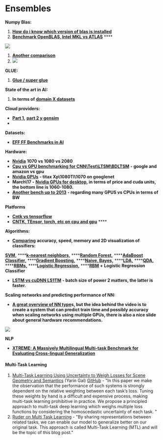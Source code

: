 # Ensembles

**Numpy Blas:**

1. [**How do i know which version of blas is installed**](https://stackoverflow.com/questions/37184618/find-out-if-which-blas-library-is-used-by-numpy)
2. [**Benchmark OpenBLAS, Intel MKL vs ATLAS**](https://github.com/tmolteno/necpp/issues/18) ****

![](https://lh5.googleusercontent.com/podTyc9Z0eDjObB4aW6-2AVWxhlG3pE8M3ccWBUj3oIGDgB6uWmXlt96aiuVAm9vvw33iShedQ1Gn_w6J3qhRGKThnZH-Puy5ZfoYmHL3GFTMxxUh_EIXOCtOTqjQHdqrjCZzh3N)

1. [**Another comparison**](http://markus-beuckelmann.de/blog/boosting-numpy-blas.html)
2. ![](https://lh5.googleusercontent.com/6tufYNKWkxO5azzf07erA8QIeXhDuWpz8VRaWVw1x16rHahEbj5PRyZ4e6Dr_65ccBGDxj18EKXljVgl1DiO4SAqw_pZqGDlzTs5zsjInsRut8ebtQFgDXkoDnpskD9JbYApijwK)

**GLUE:**

1. [**Glue / super glue** ](https://gluebenchmark.com/leaderboard/?fbclid=IwAR17Xo2pgpDVE_ZuwITDSi07FLM6S2f1VTXiLywwr2NnUGqS8AdndZLQpXI)

**State of the art in AI:**

1. **In terms of** [**domain X datasets**](https://www.stateoftheart.ai/)

**Cloud providers:**

* [**Part 1**](https://rare-technologies.com/machine-learning-hardware-benchmarks/)**,** [**part 2 y gensim**](https://rare-technologies.com/machine-learning-benchmarks-hardware-providers-gpu-part-2/)
* 
**Datasets:** 

* [**EFF FF Benchmarks in AI**](https://www.eff.org/ai/metrics)

**Hardware:**

* [**Nvidia**](https://www.phoronix.com/scan.php?page=article&item=nvidia-rtx2080ti-tensorflow&num=1) **1070 vs 1080 vs 2080**
* [**Cpu vs GPU benchmarking for CNN\Test\LTSM\BDLTSM**](http://minimaxir.com/2017/07/cpu-or-gpu/) **- google and amazon vs gpu**
* [**Nvidia GPUs**](https://www.pugetsystems.com/labs/hpc/TitanXp-vs-GTX1080Ti-for-Machine-Learning-937/) **- titax Xp\1080TI\1070 on googlenet**
* **March\17 -** [**Nvidia GPUs for desktop**](https://medium.com/@timcamber/deep-learning-pc-build-5cffa71ad97)**, in terms of price and cuda units, the bottom line is 1060-1080.** 
* [**Another bench up to 2013**](http://timdettmers.com/2017/04/09/which-gpu-for-deep-learning/) **- regarding many GPUS vs CPUs in terms of BW**

**Platforms**

* [**Cntk vs tensorflow**](http://minimaxir.com/2017/06/keras-cntk/)
* [**CNTK, TEnsor, torch, etc on cpu and gpu**](https://arxiv.org/pdf/1608.07249.pdf) ****

**Algorithms:**

* [**Comparing**](https://martin-thoma.com/comparing-classifiers/) **accuracy, speed, memory and 2D visualization of classifiers:**

[**SVM,**](http://scikit-learn.org/stable/modules/generated/sklearn.svm.SVC.html) ****[**k-nearest neighbors,**](http://scikit-learn.org/stable/modules/generated/sklearn.neighbors.KNeighborsClassifier.html) ****[**Random Forest,**](http://scikit-learn.org/stable/modules/generated/sklearn.ensemble.RandomForestClassifier.html) ****[**AdaBoost Classifier,**](http://scikit-learn.org/stable/modules/generated/sklearn.ensemble.AdaBoostClassifier.html) ****[**Gradient Boosting,**](http://scikit-learn.org/stable/modules/generated/sklearn.ensemble.GradientBoostingClassifier.html) ****[**Naive, Bayes,**](http://scikit-learn.org/stable/modules/generated/sklearn.naive_bayes.GaussianNB.html) ****[**LDA,**](http://scikit-learn.org/0.16/modules/generated/sklearn.lda.LDA.html) ****[**QDA,**](http://scikit-learn.org/0.16/modules/generated/sklearn.qda.QDA.html) ****[**RBMs,**](http://scikit-learn.org/stable/modules/generated/sklearn.neural_network.BernoulliRBM.html) ****[**Logistic Regression,**](http://scikit-learn.org/stable/modules/generated/sklearn.linear_model.LogisticRegression.html) ****[**RBM**](http://scikit-learn.org/stable/modules/generated/sklearn.neural_network.BernoulliRBM.html) **+ Logistic Regression Classifier**

* [**LSTM vs cuDNN LS1TM**](https://chainer.org/general/2017/03/15/Performance-of-LSTM-Using-CuDNN-v5.html) **- batch size of power 2 matters, the latter is faster.**

**Scaling networks and predicting performance of NN:**

* [**A great overview of NN type**](https://www.youtube.com/watch?v=lgK0BlXdOCw&feature=youtu.be)**s, but the idea behind the video is to create a system that can predict train time and possibly accuracy when scaling networks using multiple GPUs, there is also a nice slide about general hardware recommendations.**

![](https://lh4.googleusercontent.com/mmxNCa6J3W7s3h1LUkxzEBzKxvSOlCFTzEYgaE1zcOFJV59SCQ4j5jKWMvP9JZGmaGE29VJiALogJlgK8x_V_nUo2fvBPRaXA41K1t9w39WDLM_aKVHh-yithcHZE-A0x9zSvBAy)

**NLP**

* [**XTREME: A Massively Multilingual Multi-task Benchmark for Evaluating Cross-lingual Generalization**](https://github.com/google-research/xtreme/blob/master/README.md)

#### Multi-Task Learning

1. [Multi-Task Learning Using Uncertainty to Weigh Losses for Scene Geometry and Semantics](https://arxiv.org/abs/1705.07115) \(Yarin Gal\) [GitHub](https://github.com/ranandalon/mtl) - "In this paper we make the observation that the performance of such systems is strongly dependent on the relative weighting between each task’s loss. Tuning these weights by hand is a difficult and expensive process, making multi-task learning prohibitive in practice. We propose a principled approach to multi-task deep learning which weighs multiple loss functions by considering the homoscedastic uncertainty of each task. "
2. [Ruder on Multi Task Learning](https://ruder.io/multi-task/) - "By sharing representations between related tasks, we can enable our model to generalize better on our original task. This approach is called Multi-Task Learning \(MTL\) and will be the topic of this blog post."

